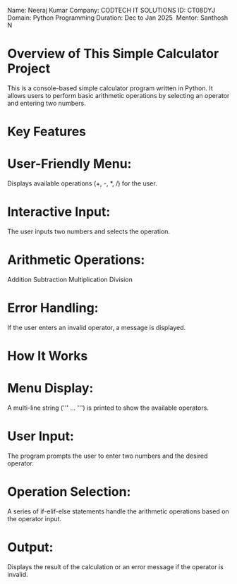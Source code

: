Name: Neeraj Kumar 
Company: CODTECH IT SOLUTIONS 
ID: CT08DYJ 
Domain: Python Programming 
Duration: Dec to Jan 2025 
Mentor: Santhosh N

# Overview of This Simple Calculator Project
This is a console-based simple calculator program written in Python. It allows users to perform basic arithmetic operations by selecting an operator and entering two numbers.

# Key Features
# User-Friendly Menu:

Displays available operations (+, -, *, /) for the user.
# Interactive Input:

The user inputs two numbers and selects the operation.
# Arithmetic Operations:

Addition
Subtraction
Multiplication
Division
# Error Handling:

If the user enters an invalid operator, a message is displayed.
# How It Works
# Menu Display:

A multi-line string (''' ... ''') is printed to show the available operators.
# User Input:

The program prompts the user to enter two numbers and the desired operator.
# Operation Selection:

A series of if-elif-else statements handle the arithmetic operations based on the operator input.
# Output:

Displays the result of the calculation or an error message if the operator is invalid.

